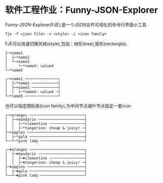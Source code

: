 # 软件工程作业：Funny-JSON-Explorer
Funny-JSON-Explorer(FJE),是一个JSON文件可视化的命令行界面小工具
```shell
fje -f <json file> -s <style> -i <icon family>
```
FJE可以快速切换风格(style),包括：树形(tree),矩形(rectangle);
```shell
├─+name1                                    
|  ├─*name2
│  └─+name3
│     └─*name4: value4
└─*name5

┌─+name1 ───────────────┐
│  ├─*name2 ────────────┤
│  ├─+name3 ────────────┤
│  │  ├─*name4: value4 ─┤
└─*name5 ───────────────┘
```
也可以指定图标族(icon family),为中间节点或叶节点指定一套icon
```shell
┌─+oranges ─────────────────────────┐
│  ├─+mandarin ─────────────────────┤
│  │  ├─*clementine ────────────────┤
│  │  ├─*tangerine: cheap & juicy! ─┤
├─+apples ──────────────────────────┤
│  ├─*gala ─────────────────────────┤
└──┴─*pink lady ────────────────────┘

┌─♦oranges ─────────────────────────┐
│  ├─♦mandarin ─────────────────────┤
│  │  ├─♠clementine ────────────────┤
│  │  ├─♠tangerine: cheap & juicy! ─┤
├─♦apples ──────────────────────────┤
│  ├─♠gala ─────────────────────────┤
└──┴─♠pink lady ────────────────────┘
```
